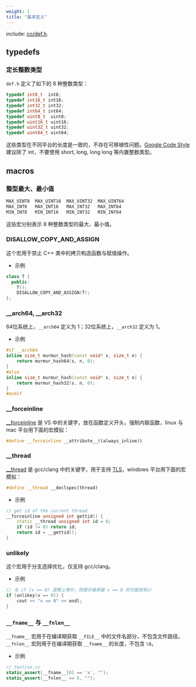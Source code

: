 ```yaml
---
weight: 1
title: "基本定义"
---
```


include: [co/def.h](https://github.com/idealvin/coost/blob/master/include/co/def.h).


## typedefs


### 定长整数类型

`def.h` 定义了如下的 8 种整数类型：

```cpp
typedef int8_t  int8;
typedef int16_t int16;
typedef int32_t int32;
typedef int64_t int64;
typedef uint8_t  uint8;
typedef uint16_t uint16;
typedef uint32_t uint32;
typedef uint64_t uint64;
```

这些类型在不同平台的长度是一致的，不存在可移植性问题。[Google Code Style](https://google.github.io/styleguide/cppguide.html#Integer_Types) 建议除了 int，不要使用 short, long, long long 等内置整数类型。




## macros


### 整型最大、最小值

```cpp
MAX_UINT8  MAX_UINT16  MAX_UINT32  MAX_UINT64
MAX_INT8   MAX_INT16   MAX_INT32   MAX_INT64
MIN_INT8   MIN_INT16   MIN_INT32   MIN_INT64
```

这些宏分别表示 8 种整数类型的最大、最小值。



### DISALLOW_COPY_AND_ASSIGN

这个宏用于禁止 C++ 类中的拷贝构造函数与赋值操作。

- 示例

```cpp
class T {
  public:
    T();
    DISALLOW_COPY_AND_ASSIGN(T);
};
```



### __arch64, __arch32

64位系统上，`__arch64` 定义为 1；32位系统上，`__arch32` 定义为 1。

- 示例

```cpp
#if __arch64
inline size_t murmur_hash(const void* s, size_t n) {
    return murmur_hash64(s, n, 0);
}
#else
inline size_t murmur_hash(const void* s, size_t n) {
    return murmur_hash32(s, n, 0);
}
#endif
```



### __forceinline

[__forceinline](https://docs.microsoft.com/en-us/cpp/cpp/inline-functions-cpp?view=vs-2019#inline-__inline-and-__forceinline) 是 VS 中的关键字，放在函数定义开头，强制内联函数，linux 与 mac 平台用下面的宏模拟：

```cpp
#define __forceinline __attribute__((always_inline))
```



### __thread

[__thread](https://gcc.gnu.org/onlinedocs/gcc-4.7.4/gcc/Thread-Local.html) 是 gcc/clang 中的关键字，用于支持 [TLS](https://wiki.osdev.org/Thread_Local_Storage)，windows 平台用下面的宏模拟：

```cpp
#define __thread __declspec(thread)
```

- 示例

```cpp
// get id of the current thread
__forceinline unsigned int gettid() {
    static __thread unsigned int id = 0;
    if (id != 0) return id;
    return id = __gettid();
}
```



### unlikely

这个宏用于分支选择优化，仅支持 gcc/clang。

- 示例

```cpp
// 与 if (v == 0) 逻辑上等价，但提示编译器 v == 0 的可能性较小
if (unlikey(v == 0)) {
    cout << "v == 0" << endl;
}
```



### `__fname__` 与 `__fnlen__`

`__fname__` 宏用于在编译期获取 `__FILE__` 中的文件名部分，不包含文件路径。`__fnlen__` 宏则用于在编译期获取 `__fname__` 的长度，不包含 `\0`。

- 示例

```cpp
// test/xx.cc
static_assert(__fname__[0] == 'x', "");
static_assert(__fnlen__ == 5, "");
```
